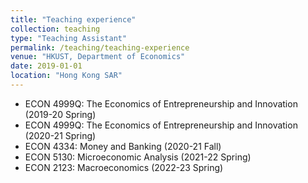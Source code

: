 ```yaml
---
title: "Teaching experience"
collection: teaching
type: "Teaching Assistant"
permalink: /teaching/teaching-experience
venue: "HKUST, Department of Economics"
date: 2019-01-01
location: "Hong Kong SAR"
---
```


- ECON 4999Q: The Economics of Entrepreneurship and Innovation (2019-20 Spring)
- ECON 4999Q: The Economics of Entrepreneurship and Innovation (2020-21 Spring)
- ECON 4334: Money and Banking (2020-21 Fall)
- ECON 5130: Microeconomic Analysis (2021-22 Spring)
- ECON 2123: Macroeconomics (2022-23 Spring)